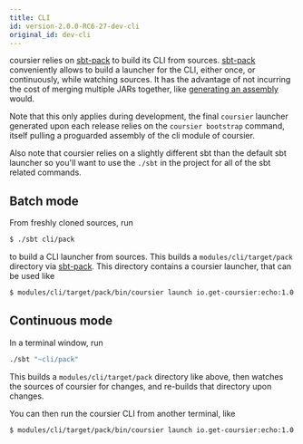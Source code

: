 ```yaml
---
title: CLI
id: version-2.0.0-RC6-27-dev-cli
original_id: dev-cli
---
```


coursier relies on [sbt-pack](https://github.com/xerial/sbt-pack) to build
its CLI from sources. [sbt-pack](https://github.com/xerial/sbt-pack) conveniently allows to build a launcher for
the CLI, either once, or continuously, while watching sources. It has the
advantage of not incurring the cost of merging multiple JARs together,
like [generating an assembly](https://github.com/sbt/sbt-assembly) would.

Note that this only applies during development, the
final `coursier` launcher generated upon each release relies on the
`coursier bootstrap` command, itself pulling a proguarded assembly of the
cli module of coursier.

Also note that coursier relies on a slightly different sbt than the default sbt
launcher so you'll want to use the `./sbt` in the project for all of the sbt
related commands.

## Batch mode

From freshly cloned sources, run
```bash
$ ./sbt cli/pack
```
to build a CLI launcher from sources.
This builds a
`modules/cli/target/pack` directory via
[sbt-pack](https://github.com/xerial/sbt-pack).
This directory contains a coursier launcher, that can be used like
```bash
$ modules/cli/target/pack/bin/coursier launch io.get-coursier:echo:1.0.1 -- foo
```

## Continuous mode

In a terminal window, run
```bash
./sbt "~cli/pack"
```

This builds a `modules/cli/target/pack` directory like above, then
watches the sources of coursier for changes, and re-builds that directory
upon changes.

You can then run the coursier CLI from another terminal, like
```bash
$ modules/cli/target/pack/bin/coursier launch io.get-coursier:echo:1.0.1 -- foo
```

